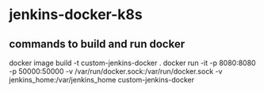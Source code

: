 # jenkins-docker-k8s
## commands to build and run docker
docker image build -t custom-jenkins-docker .
docker run -it -p 8080:8080 -p 50000:50000 -v /var/run/docker.sock:/var/run/docker.sock -v jenkins_home:/var/jenkins_home custom-jenkins-docker